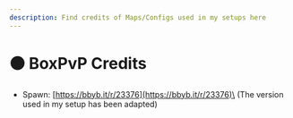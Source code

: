 ```yaml
---
description: Find credits of Maps/Configs used in my setups here
---
```


# 🟠 BoxPvP Credits

* Spawn: [https://bbyb.it/r/23376](https://bbyb.it/r/23376)\
  (The version used in my setup has been adapted)
